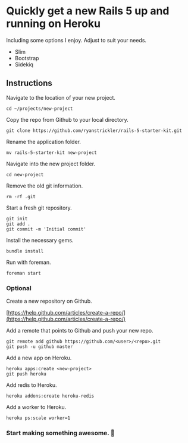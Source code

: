 # Quickly get a new Rails 5 up and running on Heroku

Including some options I enjoy. Adjust to suit your needs.

- Slim
- Bootstrap
- Sidekiq

## Instructions

Navigate to the location of your new project.

`cd ~/projects/new-project`

Copy the repo from Github to your local directory.

`git clone https://github.com/ryanstrickler/rails-5-starter-kit.git`

Rename the application folder.

`mv rails-5-starter-kit new-project`

Navigate into the new project folder.

`cd new-project`

Remove the old git information.

`rm -rf .git`

Start a fresh git repository.

    git init
    git add .
    git commit -m 'Initial commit'

Install the necessary gems.

`bundle install`

Run with foreman.

`foreman start`

### Optional

Create a new repository on Github.

[https://help.github.com/articles/create-a-repo/](https://help.github.com/articles/create-a-repo/)

Add a remote that points to Github and push your new repo.

    git remote add github https://github.com/<user>/<repo>.git
    git push -u github master

Add a new app on Heroku.

    heroku apps:create <new-project>
    git push heroku

Add redis to Heroku.

    heroku addons:create heroku-redis

Add a worker to Heroku.

    heroku ps:scale worker=1

### Start making something awesome. 🎉
